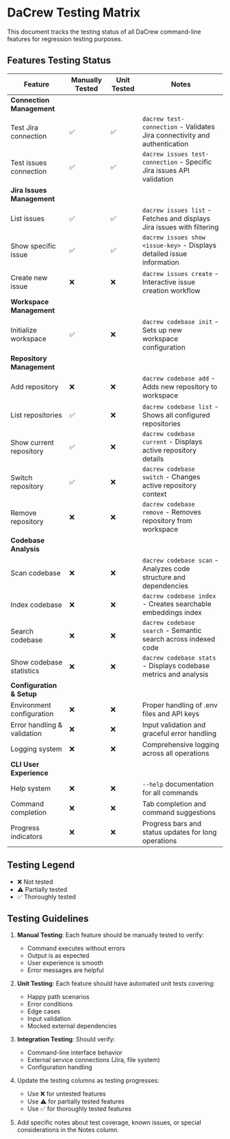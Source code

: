 # DaCrew Testing Matrix

This document tracks the testing status of all DaCrew command-line features for regression testing purposes.

## Features Testing Status

| Feature                     | Manually Tested | Unit Tested | Notes                                                                     |
|-----------------------------|-----------------|-------------|---------------------------------------------------------------------------|
| **Connection Management**   |                 |             |                                                                           |
| Test Jira connection        | ✅               | ✅           | `dacrew test-connection` - Validates Jira connectivity and authentication |
| Test issues connection      | ✅               | ✅           | `dacrew issues test-connection` - Specific Jira issues API validation     |
| **Jira Issues Management**  |                 |             |                                                                           |
| List issues                 | ✅               | ✅           | `dacrew issues list` - Fetches and displays Jira issues with filtering    |
| Show specific issue         | ✅               | ✅           | `dacrew issues show <issue-key>` - Displays detailed issue information    |
| Create new issue            | ❌               | ❌           | `dacrew issues create` - Interactive issue creation workflow              |
| **Workspace Management**    |                 |             |                                                                           |
| Initialize workspace        | ✅               | ❌           | `dacrew codebase init` - Sets up new workspace configuration              |
| **Repository Management**   |                 |             |                                                                           |
| Add repository              | ❌               | ❌           | `dacrew codebase add` - Adds new repository to workspace                  |
| List repositories           | ✅               | ❌           | `dacrew codebase list` - Shows all configured repositories                |
| Show current repository     | ✅               | ❌           | `dacrew codebase current` - Displays active repository details            |
| Switch repository           | ✅               | ❌           | `dacrew codebase switch` - Changes active repository context              |
| Remove repository           | ❌               | ❌           | `dacrew codebase remove` - Removes repository from workspace              |
| **Codebase Analysis**       |                 |             |                                                                           |
| Scan codebase               | ❌               | ❌           | `dacrew codebase scan` - Analyzes code structure and dependencies         |
| Index codebase              | ❌               | ❌           | `dacrew codebase index` - Creates searchable embeddings index             |
| Search codebase             | ❌               | ❌           | `dacrew codebase search` - Semantic search across indexed code            |
| Show codebase statistics    | ❌               | ❌           | `dacrew codebase stats` - Displays codebase metrics and analysis          |
| **Configuration & Setup**   |                 |             |                                                                           |
| Environment configuration   | ❌               | ❌           | Proper handling of .env files and API keys                                |
| Error handling & validation | ❌               | ❌           | Input validation and graceful error handling                              |
| Logging system              | ❌               | ❌           | Comprehensive logging across all operations                               |
| **CLI User Experience**     |                 |             |                                                                           |
| Help system                 | ❌               | ❌           | `--help` documentation for all commands                                   |
| Command completion          | ❌               | ❌           | Tab completion and command suggestions                                    |
| Progress indicators         | ❌               | ❌           | Progress bars and status updates for long operations                      |

## Testing Legend

- ❌ Not tested
- ⚠️ Partially tested
- ✅ Thoroughly tested

## Testing Guidelines

1. **Manual Testing**: Each feature should be manually tested to verify:
    - Command executes without errors
    - Output is as expected
    - User experience is smooth
    - Error messages are helpful

2. **Unit Testing**: Each feature should have automated unit tests covering:
    - Happy path scenarios
    - Error conditions
    - Edge cases
    - Input validation
    - Mocked external dependencies

3. **Integration Testing**: Should verify:
    - Command-line interface behavior
    - External service connections (Jira, file system)
    - Configuration handling

4. Update the testing columns as testing progresses:
    - Use ❌ for untested features
    - Use ⚠️ for partially tested features
    - Use ✅ for thoroughly tested features

5. Add specific notes about test coverage, known issues, or special considerations in the Notes column.